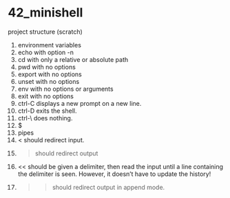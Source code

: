 # 42_minishell

project structure (scratch)
1. environment variables
2. echo with option -n
3. cd with only a relative or absolute path
4. pwd with no options
5. export with no options
6. unset with no options
7. env with no options or arguments
8. exit with no options
9. ctrl-C displays a new prompt on a new line.
10. ctrl-D exits the shell.
11. ctrl-\ does nothing.
12. $
13. pipes
14. < should redirect input.
15. > should redirect output
16. << should be given a delimiter, then read the input until a line containing the
    delimiter is seen. However, it doesn’t have to update the history!
17. >> should redirect output in append mode.
